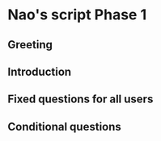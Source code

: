 # Nao's script Phase 1

## **Greeting**
### 
## **Introduction**
###

## **Fixed questions for all users**
###

## **Conditional questions**



